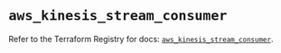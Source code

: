 # `aws_kinesis_stream_consumer`

Refer to the Terraform Registry for docs: [`aws_kinesis_stream_consumer`](https://registry.terraform.io/providers/hashicorp/aws/4.67.0/docs/resources/kinesis_stream_consumer).
